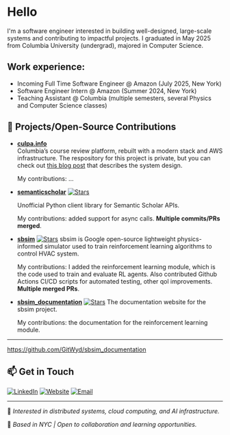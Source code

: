 # Hello

I'm a software engineer interested in building well-designed, large-scale systems and contributing to impactful projects. I graduated in May 2025 from Columbia University (undergrad), majored in Computer Science.

## Work experience:
- Incoming Full Time Software Engineer @ Amazon (July 2025, New York)
- Software Engineer Intern @ Amazon (Summer 2024, New York)
- Teaching Assistant @ Columbia (multiple semesters, several Physics and Computer Science classes)

## 🚀 Projects/Open-Source Contributions
- **[culpa.info](https://github.com/gabriel-trigo/culpa-v2)**  
  Columbia’s course review platform, rebuilt with a modern stack and AWS infrastructure.
  The respository for this project is private, but you can check out [this blog post]() that describes the system design.

  My contributions: ...

- **[semanticscholar](https://github.com/danielnsilva/semanticscholar)** [![Stars](https://img.shields.io/github/stars/danielnsilva/semanticscholar?style=social)](https://github.com/danielnsilva/semanticscholar)

  Unofficial Python client library for Semantic Scholar APIs.

  My contributions: added support for async calls. **Multiple commits/PRs merged**.

- **[sbsim](https://github.com/google/sbsim)** [![Stars](https://img.shields.io/github/stars/google/sbsim?style=social)](https://github.com/google/sbsim)
  sbsim is Google open-source lightweight physics-informed simulator used to train reinforcement learning algorithms to control HVAC system.

  My contributions: I added the reinforcement learning module, which is the code used to train and evaluate RL agents. Also contributed Github Actions CI/CD scripts for automated testing, other qol improvements. **Multiple merged PRs**.

- **[sbsim_documentation](https://github.com/GitWyd/sbsim_documentation)** [![Stars](https://img.shields.io/github/stars/GitWyd/sbsim_documentation?style=social)](https://github.com/GitWyd/sbsim_documentation)
  The documentation website for the sbsim project.

  My contributions: the documentation for the reinforcement learning module.
---
https://github.com/GitWyd/sbsim_documentation

## 📫 Get in Touch

[![LinkedIn](https://img.shields.io/badge/LinkedIn-%230077B5.svg?&logo=linkedin&logoColor=white)](https://www.linkedin.com/in/gabrieltrigo/)
[![Website](https://img.shields.io/badge/Website-000000?style=flat&logo=About.me&logoColor=white)](https://gabrieltrigo.com)
[![Email](https://img.shields.io/badge/Email-gabriel%40example.com-D14836?style=flat&logo=gmail&logoColor=white)](mailto:gabriel@example.com)

---

🧠 *Interested in distributed systems, cloud computing, and AI infrastructure.*

📍 *Based in NYC | Open to collaboration and learning opportunities.*
